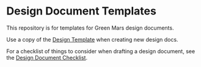 # Design Document Templates

This repository is for templates for Green Mars design documents.

Use a copy of the [Design Template](./Design.md) when creating new design docs.

For a checklist of things to consider when drafting a design document, see the [Design Document Checklist]( https://docs.google.com/document/d/1HCTIqMNPbvl1lJPa24mIf4psPPicsfyBJ71BIqsguoo).
